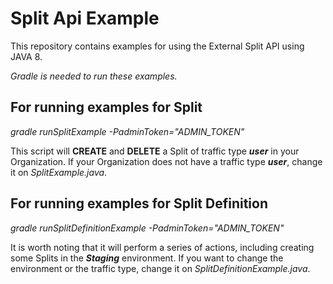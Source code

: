 # Split Api Example

This repository contains examples for using the External Split API using JAVA 8.

_Gradle is needed to run these examples._

## For running examples for Split

_gradle runSplitExample -PadminToken="ADMIN_TOKEN"_

This script will **CREATE** and **DELETE** a Split of traffic type ***user*** in your Organization. If your Organization
does not have a traffic type ***user***, change it on *SplitExample.java*.

## For running examples for Split Definition

_gradle runSplitDefinitionExample -PadminToken="ADMIN_TOKEN"_

It is worth noting that it will perform a series of actions, including creating some Splits in the ***Staging*** environment. If you want
to change the environment or the traffic type, change it on *SplitDefinitionExample.java*.

